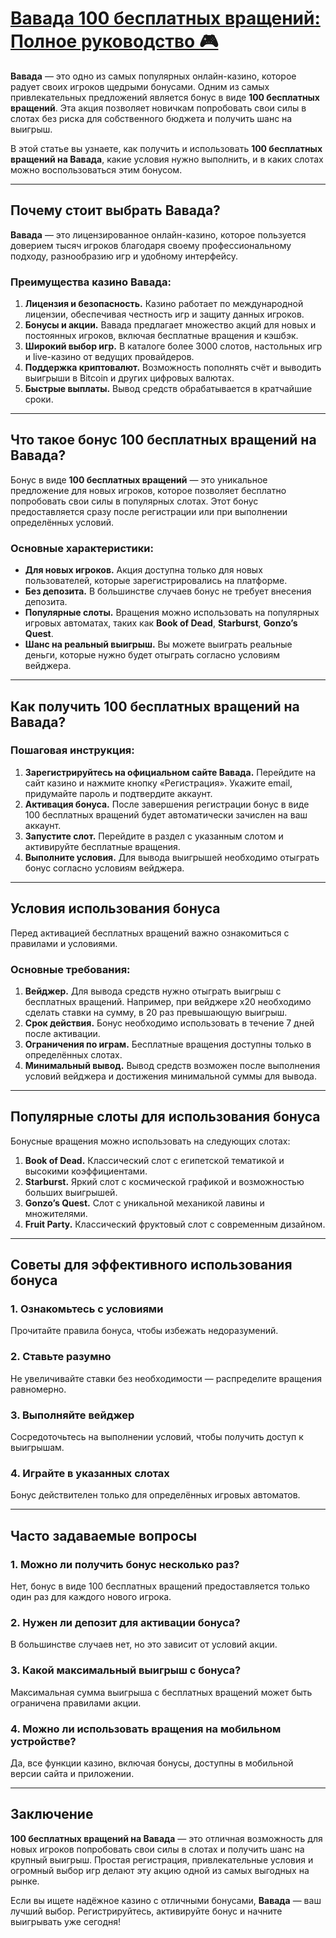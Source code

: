 # [Вавада 100 бесплатных вращений: Полное руководство 🎮](https://partnervavadarv.com?promo=75590753-cc8b-4c4a-8d71-99b7a2293439-jud\&target=register)

**Вавада** — это одно из самых популярных онлайн-казино, которое радует своих игроков щедрыми бонусами. Одним из самых привлекательных предложений является бонус в виде **100 бесплатных вращений**. Эта акция позволяет новичкам попробовать свои силы в слотах без риска для собственного бюджета и получить шанс на выигрыш.

В этой статье вы узнаете, как получить и использовать **100 бесплатных вращений на Вавада**, какие условия нужно выполнить, и в каких слотах можно воспользоваться этим бонусом.

***

## Почему стоит выбрать Вавада?

**Вавада** — это лицензированное онлайн-казино, которое пользуется доверием тысяч игроков благодаря своему профессиональному подходу, разнообразию игр и удобному интерфейсу.

### Преимущества казино Вавада:

1. **Лицензия и безопасность.**
   Казино работает по международной лицензии, обеспечивая честность игр и защиту данных игроков.
2. **Бонусы и акции.**
   Вавада предлагает множество акций для новых и постоянных игроков, включая бесплатные вращения и кэшбэк.
3. **Широкий выбор игр.**
   В каталоге более 3000 слотов, настольных игр и live-казино от ведущих провайдеров.
4. **Поддержка криптовалют.**
   Возможность пополнять счёт и выводить выигрыши в Bitcoin и других цифровых валютах.
5. **Быстрые выплаты.**
   Вывод средств обрабатывается в кратчайшие сроки.

***

## Что такое бонус 100 бесплатных вращений на Вавада?

Бонус в виде **100 бесплатных вращений** — это уникальное предложение для новых игроков, которое позволяет бесплатно попробовать свои силы в популярных слотах. Этот бонус предоставляется сразу после регистрации или при выполнении определённых условий.

### Основные характеристики:

* **Для новых игроков.**
  Акция доступна только для новых пользователей, которые зарегистрировались на платформе.
* **Без депозита.**
  В большинстве случаев бонус не требует внесения депозита.
* **Популярные слоты.**
  Вращения можно использовать на популярных игровых автоматах, таких как **Book of Dead**, **Starburst**, **Gonzo’s Quest**.
* **Шанс на реальный выигрыш.**
  Вы можете выиграть реальные деньги, которые нужно будет отыграть согласно условиям вейджера.

***

## Как получить 100 бесплатных вращений на Вавада?

### Пошаговая инструкция:

1. **Зарегистрируйтесь на официальном сайте Вавада.**
   Перейдите на сайт казино и нажмите кнопку «Регистрация». Укажите email, придумайте пароль и подтвердите аккаунт.
2. **Активация бонуса.**
   После завершения регистрации бонус в виде 100 бесплатных вращений будет автоматически зачислен на ваш аккаунт.
3. **Запустите слот.**
   Перейдите в раздел с указанным слотом и активируйте бесплатные вращения.
4. **Выполните условия.**
   Для вывода выигрышей необходимо отыграть бонус согласно условиям вейджера.

***

## Условия использования бонуса

Перед активацией бесплатных вращений важно ознакомиться с правилами и условиями.

### Основные требования:

1. **Вейджер.**
   Для вывода средств нужно отыграть выигрыш с бесплатных вращений. Например, при вейджере х20 необходимо сделать ставки на сумму, в 20 раз превышающую выигрыш.
2. **Срок действия.**
   Бонус необходимо использовать в течение 7 дней после активации.
3. **Ограничения по играм.**
   Бесплатные вращения доступны только в определённых слотах.
4. **Минимальный вывод.**
   Вывод средств возможен после выполнения условий вейджера и достижения минимальной суммы для вывода.

***

## Популярные слоты для использования бонуса

Бонусные вращения можно использовать на следующих слотах:

1. **Book of Dead.**
   Классический слот с египетской тематикой и высокими коэффициентами.
2. **Starburst.**
   Яркий слот с космической графикой и возможностью больших выигрышей.
3. **Gonzo’s Quest.**
   Слот с уникальной механикой лавины и множителями.
4. **Fruit Party.**
   Классический фруктовый слот с современным дизайном.

***

## Советы для эффективного использования бонуса

### 1. Ознакомьтесь с условиями

Прочитайте правила бонуса, чтобы избежать недоразумений.

### 2. Ставьте разумно

Не увеличивайте ставки без необходимости — распределите вращения равномерно.

### 3. Выполняйте вейджер

Сосредоточьтесь на выполнении условий, чтобы получить доступ к выигрышам.

### 4. Играйте в указанных слотах

Бонус действителен только для определённых игровых автоматов.

***

## Часто задаваемые вопросы

### 1. Можно ли получить бонус несколько раз?

Нет, бонус в виде 100 бесплатных вращений предоставляется только один раз для каждого нового игрока.

### 2. Нужен ли депозит для активации бонуса?

В большинстве случаев нет, но это зависит от условий акции.

### 3. Какой максимальный выигрыш с бонуса?

Максимальная сумма выигрыша с бесплатных вращений может быть ограничена правилами акции.

### 4. Можно ли использовать вращения на мобильном устройстве?

Да, все функции казино, включая бонусы, доступны в мобильной версии сайта и приложении.

***

## Заключение

**100 бесплатных вращений на Вавада** — это отличная возможность для новых игроков попробовать свои силы в слотах и получить шанс на крупный выигрыш. Простая регистрация, привлекательные условия и огромный выбор игр делают эту акцию одной из самых выгодных на рынке.

Если вы ищете надёжное казино с отличными бонусами, **Вавада** — ваш лучший выбор. Регистрируйтесь, активируйте бонус и начните выигрывать уже сегодня!
